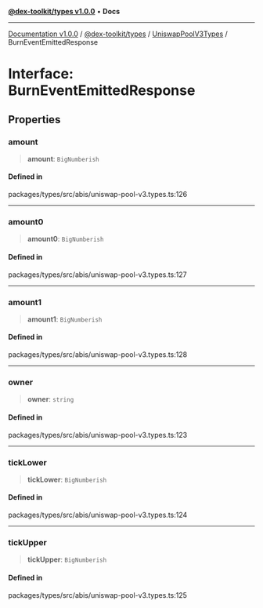 [**@dex-toolkit/types v1.0.0**](../../../README.md) • **Docs**

***

[Documentation v1.0.0](../../../../../packages.md) / [@dex-toolkit/types](../../../README.md) / [UniswapPoolV3Types](../README.md) / BurnEventEmittedResponse

# Interface: BurnEventEmittedResponse

## Properties

### amount

> **amount**: `BigNumberish`

#### Defined in

packages/types/src/abis/uniswap-pool-v3.types.ts:126

***

### amount0

> **amount0**: `BigNumberish`

#### Defined in

packages/types/src/abis/uniswap-pool-v3.types.ts:127

***

### amount1

> **amount1**: `BigNumberish`

#### Defined in

packages/types/src/abis/uniswap-pool-v3.types.ts:128

***

### owner

> **owner**: `string`

#### Defined in

packages/types/src/abis/uniswap-pool-v3.types.ts:123

***

### tickLower

> **tickLower**: `BigNumberish`

#### Defined in

packages/types/src/abis/uniswap-pool-v3.types.ts:124

***

### tickUpper

> **tickUpper**: `BigNumberish`

#### Defined in

packages/types/src/abis/uniswap-pool-v3.types.ts:125
